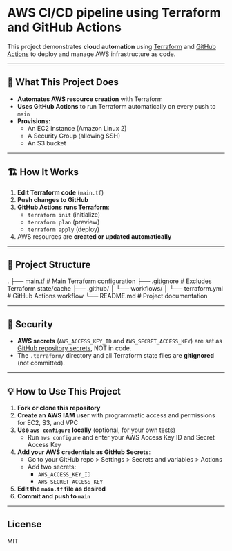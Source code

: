# AWS CI/CD pipeline using Terraform and GitHub Actions

This project demonstrates **cloud automation** using [Terraform](https://www.terraform.io/) and [GitHub Actions](https://docs.github.com/en/actions) to deploy and manage AWS infrastructure as code.

---

## 🚀 What This Project Does

- **Automates AWS resource creation** with Terraform
- **Uses GitHub Actions** to run Terraform automatically on every push to `main`
- **Provisions:**
  - An EC2 instance (Amazon Linux 2)
  - A Security Group (allowing SSH)
  - An S3 bucket

---

## 🏗️ How It Works

1. **Edit Terraform code** (`main.tf`)
2. **Push changes to GitHub**
3. **GitHub Actions runs Terraform**:
    - `terraform init` (initialize)
    - `terraform plan` (preview)
    - `terraform apply` (deploy)
4. AWS resources are **created or updated automatically**

---

## 🧩 Project Structure
.
├── main.tf                   # Main Terraform configuration
├── .gitignore                # Excludes Terraform state/cache
├── .github/
│   └── workflows/
│       └── terraform.yml     # GitHub Actions workflow
└── README.md                 # Project documentation

---

## 🔐 Security

- **AWS secrets** (`AWS_ACCESS_KEY_ID` and `AWS_SECRET_ACCESS_KEY`) are set as [GitHub repository secrets](https://docs.github.com/en/actions/security-guides/encrypted-secrets), NOT in code.
- The `.terraform/` directory and all Terraform state files are **gitignored** (not committed).

---

## 💡 How to Use This Project
1. **Fork or clone this repository**
2. **Create an AWS IAM user** with programmatic access and permissions for EC2, S3, and VPC
3. **Use `aws configure` locally** (optional, for your own tests)  
   - Run `aws configure` and enter your AWS Access Key ID and Secret Access Key
4. **Add your AWS credentials as GitHub Secrets**:  
   - Go to your GitHub repo > Settings > Secrets and variables > Actions
   - Add two secrets:  
     - `AWS_ACCESS_KEY_ID`
     - `AWS_SECRET_ACCESS_KEY`
5. **Edit the `main.tf` file as desired**
6. **Commit and push to `main`**

---


## License

MIT
